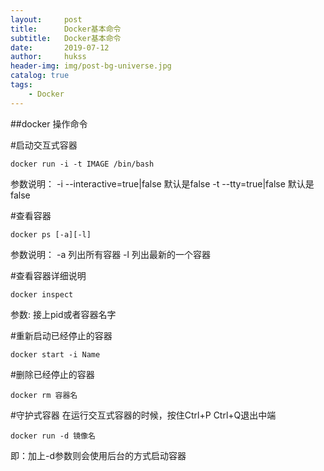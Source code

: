 ```yaml
---
layout:     post
title:      Docker基本命令
subtitle:   Docker基本命令
date:       2019-07-12
author:     hukss
header-img: img/post-bg-universe.jpg
catalog: true
tags:
    - Docker
---
```

##docker 操作命令

#启动交互式容器
```
docker run -i -t IMAGE /bin/bash

```
参数说明：
-i --interactive=true|false 默认是false
-t --tty=true|false 默认是false

#查看容器
```
docker ps [-a][-l]
```
参数说明：
-a 列出所有容器
-l 列出最新的一个容器

#查看容器详细说明
```
docker inspect 
```
参数:
接上pid或者容器名字

#重新启动已经停止的容器
```
docker start -i Name
```

#删除已经停止的容器
```
docker rm 容器名
```

#守护式容器
在运行交互式容器的时候，按住Ctrl+P Ctrl+Q退出中端

```
docker run -d 镜像名 
```
即：加上-d参数则会使用后台的方式启动容器